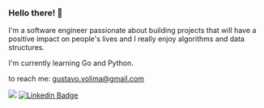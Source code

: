 ### Hello there! 👋

I'm a software engineer passionate about building projects that will have a positive impact on people's lives and I really enjoy algorithms and data structures.

I'm currently learning Go and Python.

to reach me: gustavo.volima@gmail.com

![](https://komarev.com/ghpvc/?username=gvlima)
[![Linkedin Badge](https://img.shields.io/badge/-LinkedIn-black?logo=Linkedin&logoColor=blue&link=https://www.linkedin.com/in/wilderpereira)](https://www.linkedin.com/in/gvlima/)
